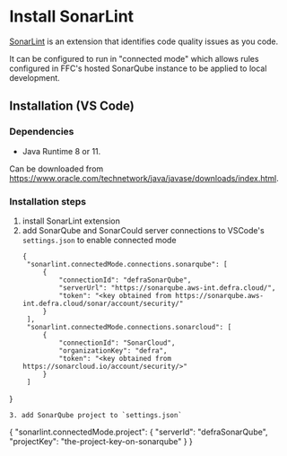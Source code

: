 # Install SonarLint
[SonarLint](https://www.sonarlint.org/) is an extension that identifies code quality issues as you code.

It can be configured to run in "connected mode" which allows rules configured in FFC's hosted SonarQube instance to be applied to local development.

## Installation (VS Code)
### Dependencies
- Java Runtime 8 or 11.  

Can be downloaded from https://www.oracle.com/technetwork/java/javase/downloads/index.html.

### Installation steps
1. install SonarLint extension
2. add SonarQube and SonarCould server connections to VSCode's `settings.json` to enable connected mode
   ```
   {
    "sonarlint.connectedMode.connections.sonarqube": [
        { 
            "connectionId": "defraSonarQube",
            "serverUrl": "https://sonarqube.aws-int.defra.cloud/", 
            "token": "<key obtained from https://sonarqube.aws-int.defra.cloud/sonar/account/security/" 
        }
    ],
    "sonarlint.connectedMode.connections.sonarcloud": [
        { 
            "connectionId": "SonarCloud",
            "organizationKey": "defra", 
            "token": "<key obtained from https://sonarcloud.io/account/security/>" 
        }
    ]
}
   ```
3. add SonarQube project to `settings.json`
   ```
   {
    "sonarlint.connectedMode.project": {
        "serverId": "defraSonarQube",
        "projectKey": "the-project-key-on-sonarqube"
    }
   }
   ```
